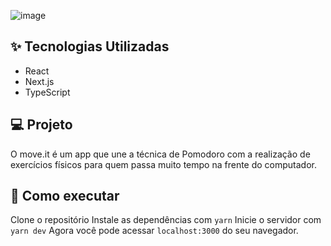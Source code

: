 ![image](https://user-images.githubusercontent.com/44211093/123355143-70f7b200-d53b-11eb-9980-a43c3d3ed7b8.png)

## ✨ Tecnologias Utilizadas

- React
- Next.js
- TypeScript

## 💻 Projeto

O move.it é um app que une a técnica de Pomodoro com a realização de exercícios físicos para quem passa muito tempo na frente do computador.

## 🚀 Como executar

Clone o repositório
Instale as dependências com `yarn`
Inicie o servidor com `yarn dev`
Agora você pode acessar `localhost:3000` do seu navegador.

